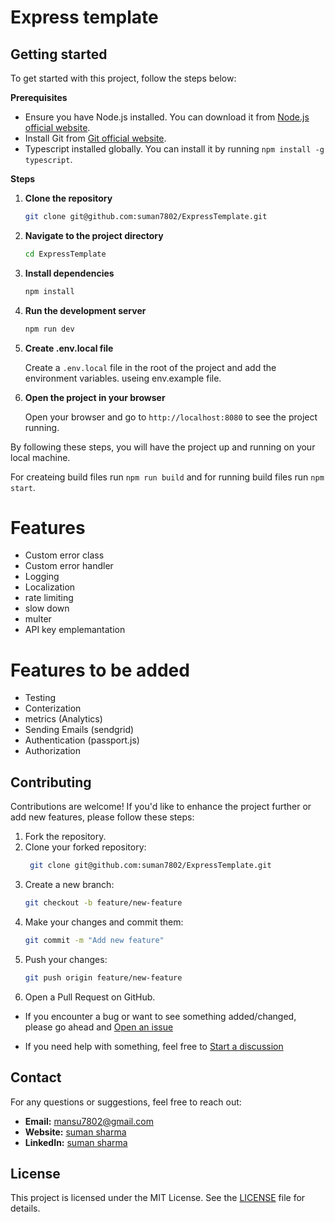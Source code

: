 # Express template

## **Getting started**

To get started with this project, follow the steps below:

**Prerequisites**

- Ensure you have Node.js installed. You can download it from [Node.js official website](https://nodejs.org/).
- Install Git from [Git official website](https://git-scm.com/).
- Typescript installed globally. You can install it by running `npm install -g typescript`.

**Steps**

1. **Clone the repository**

    ```bash
    git clone git@github.com:suman7802/ExpressTemplate.git
    ```

2. **Navigate to the project directory**

    ```bash
    cd ExpressTemplate
    ```

3. **Install dependencies**

    ```bash
    npm install
    ```

4. **Run the development server**

    ```bash
    npm run dev
    ```

5. **Create .env.local file**

    Create a `.env.local` file in the root of the project and add the environment variables. useing env.example file.

6. **Open the project in your browser**

    Open your browser and go to `http://localhost:8080` to see the project running.

By following these steps, you will have the project up and running on your local machine.

For createing build files run `npm run build` and for running build files run `npm start`.

# **Features**

- Custom error class
- Custom error handler
- Logging
- Localization
- rate limiting
- slow down
- multer
- API key emplemantation

# Features to be added

- Testing
- Conterization
- metrics (Analytics)
- Sending Emails (sendgrid)
- Authentication (passport.js)
- Authorization

## Contributing

Contributions are welcome! If you'd like to enhance the project further or add new features, please follow these steps:

1. Fork the repository.
2. Clone your forked repository:
    ```bash
     git clone git@github.com:suman7802/ExpressTemplate.git
    ```
3. Create a new branch:
    ```bash
    git checkout -b feature/new-feature
    ```
4. Make your changes and commit them:
    ```bash
    git commit -m "Add new feature"
    ```
5. Push your changes:
    ```bash
    git push origin feature/new-feature
    ```
6. Open a Pull Request on GitHub.

- If you encounter a bug or want to see something added/changed, please go ahead and [Open an issue](https://github.com/suman7802/ExpressTemplate/issues/new/choose)

- If you need help with something, feel free to [Start a discussion](https://github.com/suman7802/ExpressTemplate/discussions/new/choose)

## Contact

For any questions or suggestions, feel free to reach out:

- **Email:** [mansu7802@gmail.com](mailto:mansu7802@gmail.com)
- **Website:** [suman sharma](https://sumansharma.me)
- **LinkedIn:** [suman sharma](https://www.linkedin.com/in/suman7802)

## License

This project is licensed under the MIT License. See the [LICENSE](LICENSE) file for details.
